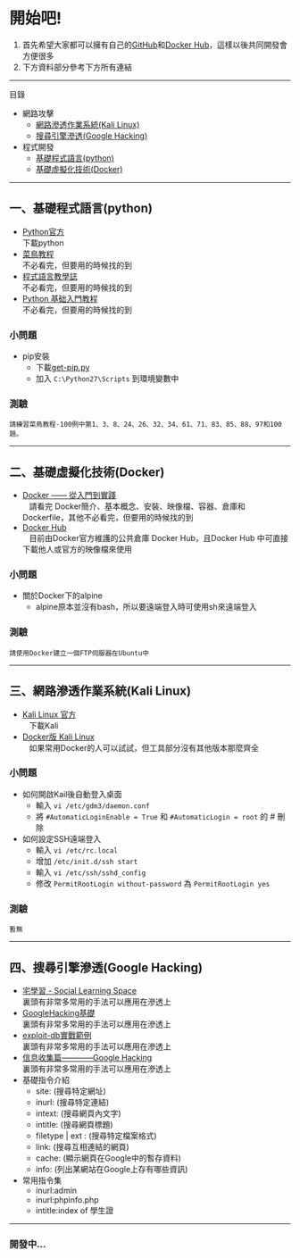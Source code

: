 開始吧!
===
1. 首先希望大家都可以擁有自己的[GitHub](https://github.com/)和[Docker Hub](https://hub.docker.com/)，這樣以後共同開發會方便很多<br>
2. 下方資料部分參考下方所有連結
---
目錄
* 網路攻擊
    * [網路滲透作業系統(Kali Linux)](#三網路滲透作業系統kali-linux)
    * [搜尋引擎滲透(Google Hacking)](#四搜尋引擎滲透google-hacking)
* 程式開發
    * [基礎程式語言(python)](#一基礎程式語言python)
    * [基礎虛擬化技術(Docker)](#二基礎虛擬化技術docker)
---
## 一、基礎程式語言(python)
* [Python官方](https://www.python.org/)<br>
    下載python
* [菜鳥教程](http://www.runoob.com/python/python-tutorial.html)<br>
    不必看完，但要用的時候找的到
* [程式語言教學誌](http://kaiching.org/pydoing/python.html)<br>
    不必看完，但要用的時候找的到
* [Python 基础入門教程](https://alleniverson.gitbooks.io/python2-course/content/)<br>
    不必看完，但要用的時候找的到
### 小問題
* pip安裝
  - 下載[get-pip.py](https://bootstrap.pypa.io/get-pip.py)
  - 加入 `C:\Python27\Scripts` 到環境變數中
### 測驗
    請練習菜鳥教程-100例中第1、3、8、24、26、32、34、61、71、83、85、88、97和100題。
---
## 二、基礎虛擬化技術(Docker)
* [Docker —— 從入門到實踐](https://philipzheng.gitbooks.io/docker_practice/content/)<br>
    請看完 Docker簡介、基本概念、安裝、映像檔、容器、倉庫和Dockerfile，其他不必看完，但要用的時候找的到
* [Docker Hub](https://hub.docker.com/)<br>
    目前由Docker官方維護的公共倉庫 Docker Hub，且Docker Hub 中可直接下載他人或官方的映像檔來使用
### 小問題
* 關於Docker下的alpine
  - alpine原本並沒有bash，所以要遠端登入時可使用sh來遠端登入
### 測驗
    請使用Docker建立一個FTP伺服器在Ubuntu中
---
## 三、網路滲透作業系統(Kali Linux)
* [Kali Linux 官方](https://www.kali.org/)<br>
    下載Kali
* [Docker版 Kali Linux](https://hub.docker.com/r/kalilinux/kali-linux-docker/)<br>
    如果常用Docker的人可以試試，但工具部分沒有其他版本那麼齊全
### 小問題
* 如何開啟Kail後自動登入桌面
  - 輸入 `vi /etc/gdm3/daemon.conf`
  - 將 `#AutomaticLoginEnable = True` 和 `#AutomaticLogin = root` 的 # 刪除
* 如何設定SSH遠端登入
  - 輸入 `vi /etc/rc.local`
  - 增加 `/etc/init.d/ssh start`
  - 輸入 `vi /etc/ssh/sshd_config`
  - 修改 `PermitRootLogin without-password` 為 `PermitRootLogin yes`
### 測驗
    暫無
---
## 四、搜尋引擎滲透(Google Hacking)
* [宅學習 - Social Learning Space](https://sls.weco.net/node/12922)<br>
    裏頭有非常多常用的手法可以應用在滲透上
* [GoogleHacking基礎](http://www.vixual.net/blog/archives/152)<br>
    裏頭有非常多常用的手法可以應用在滲透上
* [exploit-db實戰範例](https://www.exploit-db.com/google-hacking-database/)<br>
    裏頭有非常多常用的手法可以應用在滲透上
* [信息收集篇————Google Hacking](https://blog.csdn.net/Fly_hps/article/details/79404270)<br>
    裏頭有非常多常用的手法可以應用在滲透上
* 基礎指令介紹
  - site: (搜尋特定網址)
  - inurl: (搜尋特定連結)
  - intext: (搜尋網頁內文字)
  - intitle: (搜尋網頁標題)
  - filetype  |  ext  : (搜尋特定檔案格式)
  - link: (搜尋互相連結的網頁)
  - cache: (顯示網頁在Google中的暫存資料)
  - info: (列出某網站在Google上存有哪些資訊)
* 常用指令集
  - inurl:admin
  - inurl:phpinfo.php
  - intitle:index of 學生證
---
### 開發中...
